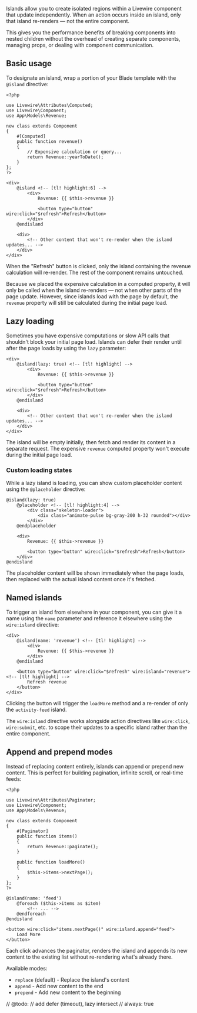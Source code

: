 Islands allow you to create isolated regions within a Livewire component that update independently. When an action occurs inside an island, only that island re-renders — not the entire component.

This gives you the performance benefits of breaking components into nested children without the overhead of creating separate components, managing props, or dealing with component communication.

## Basic usage

To designate an island, wrap a portion of your Blade template with the `@island` directive:

```blade
<?php

use Livewire\Attributes\Computed;
use Livewire\Component;
use App\Models\Revenue;

new class extends Component
{
    #[Computed]
    public function revenue()
    {
        // Expensive calculation or query...
        return Revenue::yearToDate();
    }
};
?>

<div>
    @island <!-- [tl! highlight:6] -->
        <div>
            Revenue: {{ $this->revenue }}

            <button type="button" wire:click="$refresh">Refresh</button>
        </div>
    @endisland

    <div>
        <!-- Other content that won't re-render when the island updates... -->
    </div>
</div>
```

When the "Refresh" button is clicked, only the island containing the revenue calculation will re-render. The rest of the component remains untouched.

Because we placed the expensive calculation in a computed property, it will only be called when the island re-renders — not when other parts of the page update. However, since islands load with the page by default, the `revenue` property will still be calculated during the initial page load.

## Lazy loading

Sometimes you have expensive computations or slow API calls that shouldn't block your initial page load. Islands can defer their render until after the page loads by using the `lazy` parameter:

```blade
<div>
    @island(lazy: true) <!-- [tl! highlight] -->
        <div>
            Revenue: {{ $this->revenue }}

            <button type="button" wire:click="$refresh">Refresh</button>
        </div>
    @endisland

    <div>
        <!-- Other content that won't re-render when the island updates... -->
    </div>
</div>
```

The island will be empty initially, then fetch and render its content in a separate request. The expensive `revenue` computed property won't execute during the initial page load.

### Custom loading states

While a lazy island is loading, you can show custom placeholder content using the `@placeholder` directive:

```blade
@island(lazy: true)
    @placeholder <!-- [tl! highlight:4] -->
        <div class="skeleton-loader">
            <div class="animate-pulse bg-gray-200 h-32 rounded"></div>
        </div>
    @endplaceholder

    <div>
        Revenue: {{ $this->revenue }}

        <button type="button" wire:click="$refresh">Refresh</button>
    </div>
@endisland
```

The placeholder content will be shown immediately when the page loads, then replaced with the actual island content once it's fetched.

## Named islands

To trigger an island from elsewhere in your component, you can give it a name using the `name` parameter and reference it elsewhere using the `wire:island` directive:

```blade
<div>
    @island(name: 'revenue') <!-- [tl! highlight] -->
        <div>
            Revenue: {{ $this->revenue }}
        </div>
    @endisland

    <button type="button" wire:click="$refresh" wire:island="revenue"> <!-- [tl! highlight] -->
        Refresh revenue
    </button>
</div>
```

Clicking the button will trigger the `loadMore` method and a re-render of only the `activity-feed` island.

The `wire:island` directive works alongside action directives like `wire:click`, `wire:submit`, etc. to scope their updates to a specific island rather than the entire component.

## Append and prepend modes

Instead of replacing content entirely, islands can append or prepend new content. This is perfect for building pagination, infinite scroll, or real-time feeds:

```blade
<?php

use Livewire\Attributes\Paginator;
use Livewire\Component;
use App\Models\Revenue;

new class extends Component
{
    #[Paginator]
    public function items()
    {
        return Revenue::paginate();
    }

    public function loadMore()
    {
        $this->items->nextPage();
    }
};
?>

@island(name: 'feed')
    @foreach ($this->items as $item)
        <!-- ... -->
    @endforeach
@endisland

<button wire:click="items.nextPage()" wire:island.append="feed">
    Load More
</button>
```

Each click advances the paginator, renders the island and appends its new content to the existing list without re-rendering what's already there.

Available modes:
- `replace` (default) - Replace the island's content
- `append` - Add new content to the end
- `prepend` - Add new content to the beginning

// @todo:
// add defer (timeout), lazy intersect
// always: true
